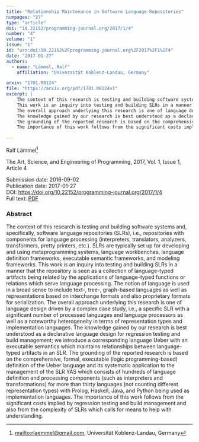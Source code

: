 ```yaml
---
title: "Relationship Maintenance in Software Language Repositories"
numpages: "27"
type: "article"
doi: "10.22152/programming-journal.org/2017/1/4"
number: "4"
volume: "1"
issue: "1"
id: "urn:doi:10.22152%2Fprogramming-journal.org%2F2017%2F1%2F4"
date: "2017-01-27"
authors: 
  - name: "Lämmel, Ralf"
    affiliation: "Universität Koblenz-Landau, Germany"

arxiv: "1701.08124"
file: "https://arxiv.org/pdf/1701.08124v1"
excerpt: |
    The context of this research is testing and building software systems and, specifically, software language repositories (SLRs), i.e., repositories with components for language processing (interpreters, translators, analyzers, transformers, pretty printers, etc.). SLRs are typically set up for developing and using metaprogramming systems, language workbenches, language definition frameworks, executable semantic frameworks, and modeling frameworks.
    This work is an inquiry into testing and building SLRs in a manner that the repository is seen as a collection of language-typed artifacts being related by the applications of language-typed functions or relations which serve language processing. The notion of language is used in a broad sense to include text-, tree-, graph-based languages as well as representations based on interchange formats and also proprietary formats for serialization.
    The overall approach underlying this research is one of language design driven by a complex case study, i.e., a specific SLR with a significant number of processed languages and language processors as well as a noteworthy heterogeneity in terms of representation types and implementation languages.
    The knowledge gained by our research is best understood as a declarative language design for regression testing and build management; we introduce a corresponding language Ueber with an executable semantics which maintains relationships between language-typed artifacts in an SLR.
    The grounding of the reported research is based on the comprehensive, formal, executable (logic programming-based) definition of the Ueber language and its systematic application to the management of the SLR YAS which consists of hundreds of language definition and processing components (such as interpreters and transformations) for more than thirty languages (not counting different representation types) with Prolog, Haskell, Java, and Python being used as implementation languages.
    The importance of this work follows from the significant costs implied by regression testing and build management and also from the complexity of SLRs which calls for means to help with understanding.

---
```

Ralf Lämmel[^1]

The Art, Science, and Engineering of Programming, 2017, Vol. 1, Issue 1, Article 4

Submission date: 2016-09-02  
Publication date: 2017-01-27  
DOI: <https://doi.org/10.22152/programming-journal.org/2017/1/4>  
Full text: [PDF](https://arxiv.org/pdf/1701.08124v1)  


### Abstract

The context of this research is testing and building software systems and, specifically, software language repositories (SLRs), i.e., repositories with components for language processing (interpreters, translators, analyzers, transformers, pretty printers, etc.). SLRs are typically set up for developing and using metaprogramming systems, language workbenches, language definition frameworks, executable semantic frameworks, and modeling frameworks.
This work is an inquiry into testing and building SLRs in a manner that the repository is seen as a collection of language-typed artifacts being related by the applications of language-typed functions or relations which serve language processing. The notion of language is used in a broad sense to include text-, tree-, graph-based languages as well as representations based on interchange formats and also proprietary formats for serialization.
The overall approach underlying this research is one of language design driven by a complex case study, i.e., a specific SLR with a significant number of processed languages and language processors as well as a noteworthy heterogeneity in terms of representation types and implementation languages.
The knowledge gained by our research is best understood as a declarative language design for regression testing and build management; we introduce a corresponding language Ueber with an executable semantics which maintains relationships between language-typed artifacts in an SLR.
The grounding of the reported research is based on the comprehensive, formal, executable (logic programming-based) definition of the Ueber language and its systematic application to the management of the SLR YAS which consists of hundreds of language definition and processing components (such as interpreters and transformations) for more than thirty languages (not counting different representation types) with Prolog, Haskell, Java, and Python being used as implementation languages.
The importance of this work follows from the significant costs implied by regression testing and build management and also from the complexity of SLRs which calls for means to help with understanding.


[^1]: <mailto:rlaemmel@gmail.com>, Universität Koblenz-Landau, Germany

